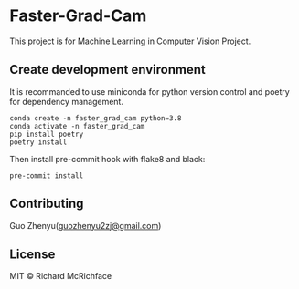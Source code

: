 # Faster-Grad-Cam

This project is for Machine Learning in Computer Vision Project. 

## Create development environment

It is recommanded to use miniconda for python version control and poetry for dependency management.

```
conda create -n faster_grad_cam python=3.8
conda activate -n faster_grad_cam
pip install poetry
poetry install
```
Then install pre-commit hook with flake8 and black:
```
pre-commit install
```


## Contributing

Guo Zhenyu(guozhenyu2zj@gmail.com)

## License

MIT © Richard McRichface

